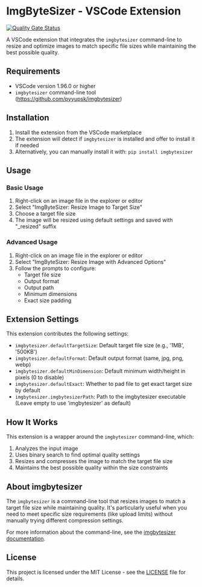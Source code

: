 # ImgByteSizer - VSCode Extension

[![Quality Gate Status](https://sonarcloud.io/api/project_badges/measure?project=pyyupsk_vscode-imgbytesizer&metric=alert_status)](https://sonarcloud.io/summary/new_code?id=pyyupsk_vscode-imgbytesizer)

A VSCode extension that integrates the `imgbytesizer` command-line to resize and optimize images to match specific file sizes while maintaining the best possible quality.

## Requirements

- VSCode version 1.96.0 or higher
- `imgbytesizer` command-line tool (https://github.com/pyyupsk/imgbytesizer)

## Installation

1. Install the extension from the VSCode marketplace
2. The extension will detect if `imgbytesizer` is installed and offer to install it if needed
3. Alternatively, you can manually install it with: `pip install imgbytesizer`

## Usage

### Basic Usage

1. Right-click on an image file in the explorer or editor
2. Select "ImgByteSizer: Resize Image to Target Size"
3. Choose a target file size
4. The image will be resized using default settings and saved with "\_resized" suffix

### Advanced Usage

1. Right-click on an image file in the explorer or editor
2. Select "ImgByteSizer: Resize Image with Advanced Options"
3. Follow the prompts to configure:
   - Target file size
   - Output format
   - Output path
   - Minimum dimensions
   - Exact size padding

## Extension Settings

This extension contributes the following settings:

- `imgbytesizer.defaultTargetSize`: Default target file size (e.g., '1MB', '500KB')
- `imgbytesizer.defaultFormat`: Default output format (same, jpg, png, webp)
- `imgbytesizer.defaultMinDimension`: Default minimum width/height in pixels (0 to disable)
- `imgbytesizer.defaultExact`: Whether to pad file to get exact target size by default
- `imgbytesizer.imgbytesizerPath`: Path to the imgbytesizer executable (Leave empty to use 'imgbytesizer' as default)

## How It Works

This extension is a wrapper around the `imgbytesizer` command-line, which:

1. Analyzes the input image
2. Uses binary search to find optimal quality settings
3. Resizes and compresses the image to match the target file size
4. Maintains the best possible quality within the size constraints

## About imgbytesizer

The `imgbytesizer` is a command-line tool that resizes images to match a target file size while maintaining quality. It's particularly useful when you need to meet specific size requirements (like upload limits) without manually trying different compression settings.

For more information about the command-line, see the [imgbytesizer documentation](https://github.com/pyyupsk/imgbytesizer).

## License

This project is licensed under the MIT License - see the [LICENSE](LICENSE) file for details.
